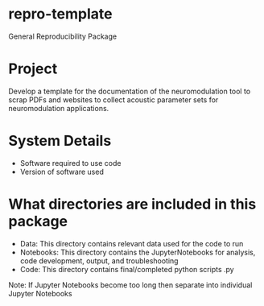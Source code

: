 # repro-template
General Reproducibility Package

# Project
Develop a template for the documentation of the neuromodulation tool to scrap PDFs and websites to collect acoustic parameter sets for neuromodulation applications. 

# System Details 
* Software required to use code
* Version of software used

# What directories are included in this package
* Data: This directory contains relevant data used for the code to run  
* Notebooks: This directory contains the JupyterNotebooks for analysis, code development, output, and troubleshooting
* Code: This directory contains final/completed python scripts .py

Note: If Jupyter Notebooks become too long then separate into individual Jupyter Notebooks
